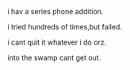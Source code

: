 i hav a series phone addition.

i tried hundreds of times,but failed.

i cant quit it whatever i do orz.

into the swamp cant get out.
